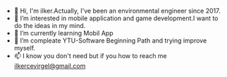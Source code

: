 - 👋 Hi, I'm ilker.Actually, I've been an environmental engineer since 2017.<br/>
- 👀 I’m interested in mobile application and game development.I want to do the ideas in my mind.
- 🌱 I’m currently learning Mobil App
- 💞️ I’m compleate YTU-Software Beginning Path and trying improve myself.
- 📫 I know you don't need but if you how to reach me ilkercevirgel@gmail.com  

<!---
ilkercevirgel/ilkercevirgel is a ✨ special ✨ repository because its `README.md` (this file) appears on your GitHub profile.
You can click the Preview link to take a look at your changes.
--->
